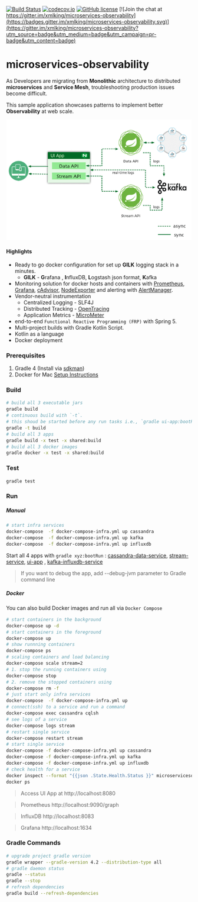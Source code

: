 [![Build Status](https://travis-ci.org/xmlking/microservices-observability.svg?branch=master)](https://travis-ci.org/xmlking/microservices-observability)
[![codecov.io](https://codecov.io/github/xmlking/microservices-observability/coverage.svg?branch=master)](https://codecov.io/github/xmlking/microservices-observability?branch=master)
[![GitHub license](https://img.shields.io/github/license/mashape/apistatus.svg)](https://github.com/xmlking/microservices-observability/blob/master/LICENSE)
[![Join the chat at https://gitter.im/xmlking/microservices-observability](https://badges.gitter.im/xmlking/microservices-observability.svg)](https://gitter.im/xmlking/microservices-observability?utm_source=badge&utm_medium=badge&utm_campaign=pr-badge&utm_content=badge)

microservices-observability
===========================
As Developers are migrating from **Monolithic** architecture to distributed **microservices** and **Service Mesh**, troubleshooting production issues become difficult.

This sample application showcases patterns to implement better **Observability** at web scale.

![Reactive](./docs/microservices-observability.gif "Microservices Observability")

#### Highlights
* Ready to go docker configuration for set up **GILK** logging stack in a minutes.
    * **GILK** - **G**rafana , **I**nfluxDB, **L**ogstash json format, **K**afka
* Monitoring solution for docker hosts and containers with [Prometheus](https://prometheus.io/), [Grafana](http://grafana.org/), [cAdvisor](https://github.com/google/cadvisor), 
[NodeExporter](https://github.com/prometheus/node_exporter) and alerting with [AlertManager](https://github.com/prometheus/alertmanager).
* Vendor-neutral instrumentation
    * Centralized Logging - SLF4J
    * Distributed Tracking - [OpenTracing](http://opentracing.io/)
    * Application Metrics - [MicroMeter](http://micrometer.io/)
* end-to-end `Functional Reactive Programming (FRP)` with Spring 5.
* Multi-project builds with Gradle Kotlin Script. 
* Kotlin as a language
* Docker deployment

### Prerequisites
1. Gradle 4 (Install via [sdkman](http://sdkman.io/))
2. Docker for Mac [Setup Instructions](./docs/docker.md)

### Build
```bash
# build all 3 executable jars
gradle build
# continuous build with `-t`. 
# this shoud be started before any run tasks i.e., `gradle ui-app:bootRun`, for spring's devtools to work.
gradle -t build
# build all 3 apps
gradle build -x test -x shared:build
# build all 3 docker images
gradle docker -x test -x shared:build
```

### Test
```bash
gradle test
```

### Run
##### Manual 
```bash
# start infra services
docker-compose  -f docker-compose-infra.yml up cassandra
docker-compose  -f docker-compose-infra.yml up kafka
docker-compose  -f docker-compose-infra.yml up influxdb
```
Start all 4 apps with `gradle xyz:bootRun` : [cassandra-data-service](./cassandra-data-service/), [stream-service](./stream-service/), [ui-app](./ui-app/) , [kafka-influxdb-service](./kafka-influxdb-service/)
> If you want to debug the app, add --debug-jvm parameter to Gradle command line

##### Docker
You can also build Docker images and run all via `Docker Compose`
```bash
# start containers in the background
docker-compose up -d
# start containers in the foreground
docker-compose up 
# show runnning containers 
docker-compose ps
# scaling containers and load balancing
docker-compose scale stream=2
# 1. stop the running containers using
docker-compose stop
# 2. remove the stopped containers using
docker-compose rm -f
# just start only infra services
docker-compose  -f docker-compose-infra.yml up
# connect(ssh) to a service and run a command
docker-compose exec cassandra cqlsh
# see logs of a service 
docker-compose logs stream
# restart single service
docker-compose restart stream
# start single service
docker-compose -f docker-compose-infra.yml up cassandra
docker-compose -f docker-compose-infra.yml up kafka
docker-compose -f docker-compose-infra.yml up influxdb
# check health for a service
docker inspect --format "{{json .State.Health.Status }}" microservicesobservability_app_1
docker ps
```
> Access UI App at http://localhost:8080

> Prometheus http://localhost:9090/graph

> InfluxDB http://localhost:8083

> Grafana http://localhost:1634

### Gradle Commands
```bash
# upgrade project gradle version
gradle wrapper --gradle-version 4.2 --distribution-type all
# gradle daemon status 
gradle --status
gradle --stop
# refresh dependencies
gradle build --refresh-dependencies
```

